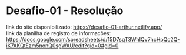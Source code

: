 # Desafio-01 - Resolução

link do site disponibilizado: https://desafio-01-arthur.netlify.app/ <br>
link da planilha de registro de informações: https://docs.google.com/spreadsheets/d/15D7sqT3WhIQv7hcHpQc2Q-iK7AKQtEzm5nonQ0sgWAU/edit?gid=0#gid=0

